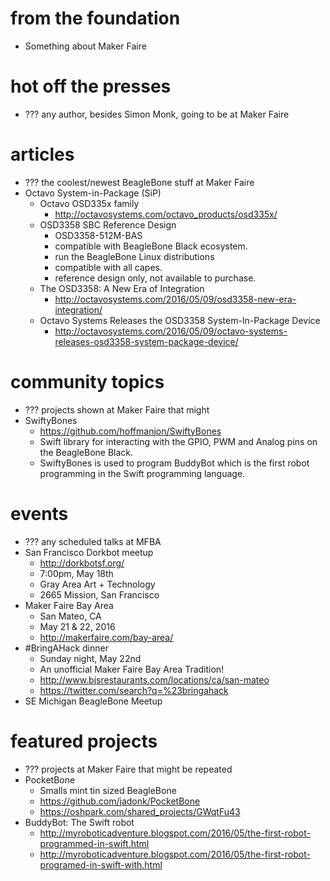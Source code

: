 # from the foundation
* Something about Maker Faire

# hot off the presses
* ??? any author, besides Simon Monk, going to be at Maker Faire

# articles
* ??? the coolest/newest BeagleBone stuff at Maker Faire
* Octavo System-in-Package (SiP)
   * Octavo OSD335x family
      * http://octavosystems.com/octavo_products/osd335x/
   * OSD3358 SBC Reference Design
      * OSD3358-512M-BAS
      * compatible with BeagleBone Black ecosystem.
      * run the BeagleBone Linux distributions
      * compatible with all capes.
      * reference design only, not available to purchase.
   * The OSD3358: A New Era of Integration
      * http://octavosystems.com/2016/05/09/osd3358-new-era-integration/
   * Octavo Systems Releases the OSD3358 System-In-Package Device
      * http://octavosystems.com/2016/05/09/octavo-systems-releases-osd3358-system-package-device/

# community topics
* ??? projects shown at Maker Faire that might 
* SwiftyBones
   * https://github.com/hoffmanjon/SwiftyBones
   * Swift library for interacting with the GPIO, PWM and Analog pins on the BeagleBone Black.
   * SwiftyBones is used to program BuddyBot which is the first robot programming in the Swift programming language.

# events
* ??? any scheduled talks at MFBA
* San Francisco Dorkbot meetup
   * http://dorkbotsf.org/
   * 7:00pm, May 18th 
   * Gray Area Art + Technology
   * 2665 Mission, San Francisco
* Maker Faire Bay Area
   * San Mateo, CA
   * May 21 & 22, 2016 
   * http://makerfaire.com/bay-area/
* #BringAHack dinner
   * Sunday night, May 22nd
   * An unofficial Maker Faire Bay Area Tradition!
   * http://www.bjsrestaurants.com/locations/ca/san-mateo
   * https://twitter.com/search?q=%23bringahack
* SE Michigan BeagleBone Meetup

# featured projects
* ??? projects at Maker Faire that might be repeated
* PocketBone
   * Smalls mint tin sized BeagleBone
   * https://github.com/jadonk/PocketBone
   * https://oshpark.com/shared_projects/GWqtFu43
* BuddyBot: The Swift robot 
   * http://myroboticadventure.blogspot.com/2016/05/the-first-robot-programmed-in-swift.html
   * http://myroboticadventure.blogspot.com/2016/05/the-first-robot-programed-in-swift-with.html


